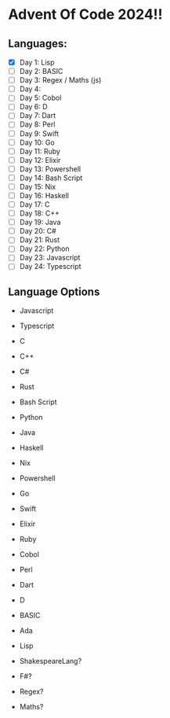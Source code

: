 # Advent Of Code 2024!!

## Languages:
- [x] Day 1: Lisp
- [ ] Day 2: BASIC
- [ ] Day 3: Regex / Maths (js)
- [ ] Day 4: 
- [ ] Day 5: Cobol
- [ ] Day 6: D
- [ ] Day 7: Dart
- [ ] Day 8: Perl
- [ ] Day 9: Swift
- [ ] Day 10: Go
- [ ] Day 11: Ruby
- [ ] Day 12: Elixir
- [ ] Day 13: Powershell
- [ ] Day 14: Bash Script
- [ ] Day 15: Nix
- [ ] Day 16: Haskell
- [ ] Day 17: C
- [ ] Day 18: C++
- [ ] Day 19: Java
- [ ] Day 20: C#
- [ ] Day 21: Rust
- [ ] Day 22: Python
- [ ] Day 23: Javascript
- [ ] Day 24: Typescript

## Language Options
- Javascript
- Typescript
- C
- C++
- C#
- Rust
- Bash Script
- Python
- Java
- Haskell

- Nix
- Powershell

- Go
- Swift
- Elixir
- Ruby
- Cobol
- Perl
- Dart
- D
- BASIC
- Ada
- Lisp

- ShakespeareLang?
- F#?
- Regex?
- Maths?
